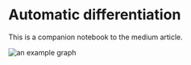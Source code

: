 # Automatic differentiation

This is a companion notebook to the medium article.

![an example graph](https://github.com/Jmkernes/Automatic-Differentiation/blob/main/graph2.png?raw=true)
